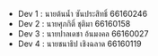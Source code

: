 - Dev 1 : นายต้นน้ำ ซันประสิทธิ์ 66160246
- Dev 2 : นายศุภกิติ์ ชุติมา 66160158
- Dev 3 : นายปาลเดชา อ้นมงคล 66160027
- Dev 4 : นายชนาธิป เชิงฉลาด 66160119